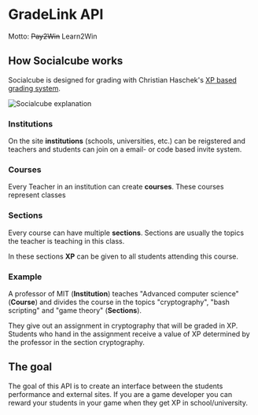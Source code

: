# GradeLink API
Motto: ~~Pay2Win~~ Learn2Win

## How Socialcube works

Socialcube is designed for grading with Christian Haschek's [XP based grading system](https://blog.haschek.at/xp-based-grading-system).

![Socialcube explanation](https://www.pictshare.net/9f69c35ef2.png)

### Institutions
On the site **institutions** (schools, universities, etc.) can be reigstered and teachers and students can join on a email- or code based invite system.

### Courses
Every Teacher in an institution can create **courses**. These courses represent classes

### Sections
Every course can have multiple **sections**. Sections are usually the topics the teacher is teaching in this class.

In these sections **XP** can be given to all students attending this course.

### Example
A professor of MIT (**Institution**) teaches "Advanced computer science" (**Course**) and divides the course in the topics "cryptography", "bash scripting" and "game theory" (**Sections**).

They give out an assignment in cryptography that will be graded in XP. Students who hand in the assignment receive a value of XP determined by the professor in the section cryptography.

## The goal

The goal of this API is to create an interface between the students performance and external sites. If you are a game developer you can reward your students in your game when they get XP in school/university.